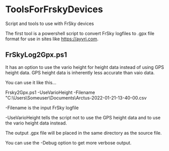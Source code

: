 # ToolsForFrskyDevices
Script and tools to use with FrSky devices

The first tool is a powershell script to convert FrSky logfiles to .gpx file format for use in sites like https://ayvri.com.

## FrSkyLog2Gpx.ps1
It has an option to use the vario height for height data instead of using GPS height data.  GPS height data is inherently less accurate than vaio data.

You can use it like this...

Frsky2Gpx.ps1 -UseVarioHeight -Filename "C:\Users\Someuser\Documents\Arctus-2022-01-21-13-40-00.csv

-Filename is the input FrSky logfile

-UseVarioHeight tells the script not to use the GPS height data and to use the vario height data instead.

The output .gpx file will be placed in the same directory as the source file.

You can use the -Debug option to get more verbose output.
